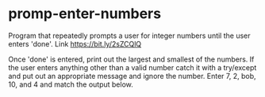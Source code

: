# promp-enter-numbers
Program that repeatedly prompts a user for integer numbers until the user enters 'done'. Link https://bit.ly/2sZCQlQ

Once 'done' is entered, print out the largest and smallest of the numbers. If the user enters anything other than a valid number catch it with a try/except and put out an appropriate message and ignore the number. Enter 7, 2, bob, 10, and 4 and match the output below.
